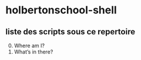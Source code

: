 # holbertonschool-shell

## liste des scripts sous ce repertoire

0. Where am I? 
1. What’s in there? 

